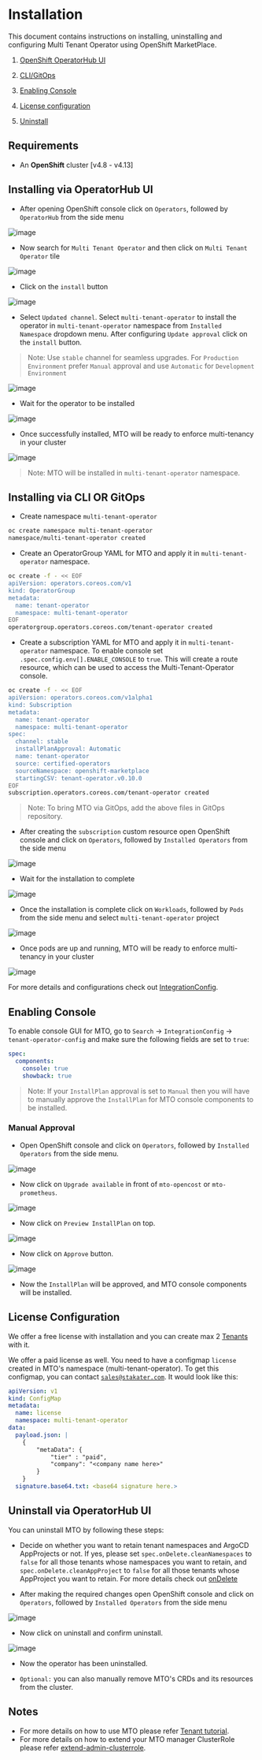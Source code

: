 # Installation

This document contains instructions on installing, uninstalling and configuring Multi Tenant Operator using OpenShift MarketPlace.

1. [OpenShift OperatorHub UI](#installing-via-operatorhub-ui)

1. [CLI/GitOps](#installing-via-cli-or-gitops)

1. [Enabling Console](#enabling-console)

1. [License configuration](#license-configuration)

1. [Uninstall](#uninstall-via-operatorhub-ui)

## Requirements

* An **OpenShift** cluster [v4.8 - v4.13]

## Installing via OperatorHub UI

* After opening OpenShift console click on `Operators`, followed by `OperatorHub` from the side menu

![image](../images/operatorHub.png)

* Now search for `Multi Tenant Operator` and then click on `Multi Tenant Operator` tile

![image](../images/search_tenant_operator_operatorHub.png)

* Click on the `install` button

![image](../images/to_install_1.png)

* Select `Updated channel`. Select `multi-tenant-operator` to install the operator in `multi-tenant-operator` namespace from `Installed Namespace` dropdown menu. After configuring `Update approval` click on the `install` button.

> Note: Use `stable` channel for seamless upgrades. For `Production Environment` prefer `Manual` approval and use `Automatic` for `Development Environment`

![image](../images/to_install_2.png)

* Wait for the operator to be installed

![image](../images/to_install_wait.png)

* Once successfully installed, MTO will be ready to enforce multi-tenancy in your cluster

![image](../images/to_installed_successful.png)

> Note: MTO will be installed in `multi-tenant-operator` namespace.

## Installing via CLI OR GitOps

* Create namespace `multi-tenant-operator`

```bash
oc create namespace multi-tenant-operator
namespace/multi-tenant-operator created
```

* Create an OperatorGroup YAML for MTO and apply it in `multi-tenant-operator` namespace.

```bash
oc create -f - << EOF
apiVersion: operators.coreos.com/v1
kind: OperatorGroup
metadata:
  name: tenant-operator
  namespace: multi-tenant-operator
EOF
operatorgroup.operators.coreos.com/tenant-operator created
```

* Create a subscription YAML for MTO and apply it in `multi-tenant-operator` namespace. To enable console set `.spec.config.env[].ENABLE_CONSOLE` to `true`. This will create a route resource, which can be used to access the Multi-Tenant-Operator console.

```bash
oc create -f - << EOF
apiVersion: operators.coreos.com/v1alpha1
kind: Subscription
metadata:
  name: tenant-operator
  namespace: multi-tenant-operator
spec:
  channel: stable
  installPlanApproval: Automatic
  name: tenant-operator
  source: certified-operators
  sourceNamespace: openshift-marketplace
  startingCSV: tenant-operator.v0.10.0
EOF
subscription.operators.coreos.com/tenant-operator created
```

> Note: To bring MTO via GitOps, add the above files in GitOps repository.

* After creating the `subscription` custom resource open OpenShift console and click on `Operators`, followed by `Installed Operators` from the side menu

![image](../images/to_sub_installation_wait.png)

* Wait for the installation to complete

![image](../images/to_sub_installation_successful.png)

* Once the installation is complete click on `Workloads`, followed by `Pods` from the side menu and select `multi-tenant-operator` project

![image](../images/select_multi_tenant_operator_project.png)

* Once pods are up and running, MTO will be ready to enforce multi-tenancy in your cluster

![image](../images/to_installed_successful_pod.png)

For more details and configurations check out [IntegrationConfig](../how-to-guides/integration-config.md).

## Enabling Console

To enable console GUI for MTO, go to `Search` -> `IntegrationConfig` -> `tenant-operator-config` and make sure the following fields are set to `true`:

```yaml
spec:
  components:
    console: true
    showback: true
```

> Note: If your `InstallPlan` approval is set to `Manual` then you will have to manually approve the `InstallPlan` for MTO console components to be installed.

### Manual Approval

* Open OpenShift console and click on `Operators`, followed by `Installed Operators` from the side menu.

![image](../images/manual-approve-1.png)

* Now click on `Upgrade available` in front of `mto-opencost` or `mto-prometheus`.

![image](../images/manual-approve-2.png)

* Now click on `Preview InstallPlan` on top.

![image](../images/manual-approve-3.png)

* Now click on `Approve` button.

![image](../images/manual-approve-4.png)

* Now the `InstallPlan` will be approved, and MTO console components will be installed.

## License Configuration

We offer a free license with installation and you can create max 2 [Tenants](../tutorials/tenant/create-tenant.md) with it.

We offer a paid license as well. You need to have a configmap `license` created in MTO's namespace (multi-tenant-operator). To get this configmap, you can contact [`sales@stakater.com`](mailto:sales@stakater.com). It would look like this:

```yaml
apiVersion: v1
kind: ConfigMap
metadata:
  name: license
  namespace: multi-tenant-operator
data:
  payload.json: |
    {
        "metaData": {
            "tier" : "paid",
            "company": "<company name here>"
        }
    }
  signature.base64.txt: <base64 signature here.>
```

## Uninstall via OperatorHub UI

You can uninstall MTO by following these steps:

* Decide on whether you want to retain tenant namespaces and ArgoCD AppProjects or not. If yes, please set `spec.onDelete.cleanNamespaces` to `false` for all those tenants whose namespaces you want to retain, and `spec.onDelete.cleanAppProject` to `false` for all those tenants whose AppProject you want to retain. For more details check out [onDelete](../tutorials/tenant/deleting-tenant.md)

* After making the required changes open OpenShift console and click on `Operators`, followed by `Installed Operators` from the side menu

![image](../images/installed-operators.png)

* Now click on uninstall and confirm uninstall.

![image](../images/uninstall-from-ui.png)

* Now the operator has been uninstalled.

* `Optional:` you can also manually remove MTO's CRDs and its resources from the cluster.

## Notes

* For more details on how to use MTO please refer [Tenant tutorial](./tenant/create-tenant.md).
* For more details on how to extend your MTO manager ClusterRole please refer [extend-admin-clusterrole](../reference-guides/admin-clusterrole.md).
